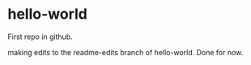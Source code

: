 # hello-world
First repo in github.

making edits to the readme-edits branch of hello-world.
Done for now.

